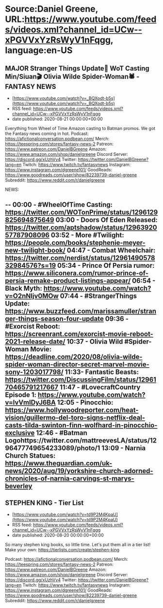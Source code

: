 # Source:Daniel Greene, URL:https://www.youtube.com/feeds/videos.xml?channel_id=UCw--xPGVVxYzRsWyV1nFqgg, language:en-US

## MAJOR Stranger Things Update👹 WoT Casting Min/Siuan🎬 Olivia Wilde Spider-Woman🕷️ -FANTASY NEWS
 - [https://www.youtube.com/watch?v=_BQXodt-b5s](https://www.youtube.com/watch?v=_BQXodt-b5s)
 - RSS feed: https://www.youtube.com/feeds/videos.xml?channel_id=UCw--xPGVVxYzRsWyV1nFqgg
 - date published: 2020-08-21 00:00:00+00:00

Everything from Wheel of Time Amazon casting to Batman promos. We got the Fantasy news coming in hot. 
Podcast: https://afictionalconversation.podbean.com/
Merch: https://teespring.com/stores/fantasy-news-2
Patreon: https://www.patreon.com/DanielBGreene
Amazon: https://www.amazon.com/shop/danielgreene
Discord Server: https://discord.gg/xUzhVv4
Twitter: https://twitter.com/DanielBGreene?lang=en
Twitch: https://www.twitch.tv/fantasynews
Instagram: https://www.instagram.com/dgreene101/
GoodReads: https://www.goodreads.com/user/show/82239739-daniel-greene
Subreddit: https://www.reddit.com/r/danielgreene

NEWS: 

--
00:00 - #WheelOfTime Casting: https://twitter.com/WOTonPrime/status/1296129825694875649
03:00 - Doors Of Eden Released: https://twitter.com/aptshadow/status/1296392057787908096
03:52 - More #Twilight: https://people.com/books/stephenie-meyer-new-twilight-book/
04:47 - Combat Wheelchair: https://twitter.com/nerdist/status/1296149057832984576?s=19
05:34 - Prince Of Persia rumor: https://www.siliconera.com/rumor-prince-of-persia-remake-product-listings-appear/
06:54 - Black Myth: https://www.youtube.com/watch?v=O2nNljv0MOw
07:44 - #StrangerThings Update: https://www.buzzfeed.com/marissamuller/stranger-things-season-four-update
09:36 - #Exorcist Reboot: https://screenrant.com/exorcist-movie-reboot-2021-release-date/
10:37 - Olivia Wild #Spider-Woman Movie: https://deadline.com/2020/08/olivia-wilde-spider-woman-director-secret-marvel-movie-sony-1203017798/
11:33- Fantastic Beasts: https://twitter.com/DiscussingFilm/status/1296170465791217667
11:47 - #LovecraftCountry Episode 1: https://www.youtube.com/watch?v=lvVmlDyJ6BA 
12:05 - Pinocchio: https://www.hollywoodreporter.com/heat-vision/guillermo-del-toro-signs-netflix-deal-casts-tilda-swinton-finn-wolfhard-in-pinocchio-exclusive
12:46 - #Batman Logohttps://twitter.com/mattreevesLA/status/1296477749654233089/photo/1
13:09 - Narnia Church Statues: https://www.theguardian.com/uk-news/2020/aug/19/yorkshire-church-adorned-chronicles-of-narnia-carvings-st-marys-beverley
--

## STEPHEN KING - Tier List
 - [https://www.youtube.com/watch?v=td9P2M4KpaU](https://www.youtube.com/watch?v=td9P2M4KpaU)
 - RSS feed: https://www.youtube.com/feeds/videos.xml?channel_id=UCw--xPGVVxYzRsWyV1nFqgg
 - date published: 2020-08-20 00:00:00+00:00

So many stephen king books, so little time. Let's put them all in a tier list! 
Make your own: https://tierlists.com/create/stephen-king

Podcast: https://afictionalconversation.podbean.com/
Merch: https://teespring.com/stores/fantasy-news-2
Patreon: https://www.patreon.com/DanielBGreene
Amazon: https://www.amazon.com/shop/danielgreene
Discord Server: https://discord.gg/xUzhVv4
Twitter: https://twitter.com/DanielBGreene?lang=en
Twitch: https://www.twitch.tv/fantasynews
Instagram: https://www.instagram.com/dgreene101/
GoodReads: https://www.goodreads.com/user/show/82239739-daniel-greene
Subreddit: https://www.reddit.com/r/danielgreene

